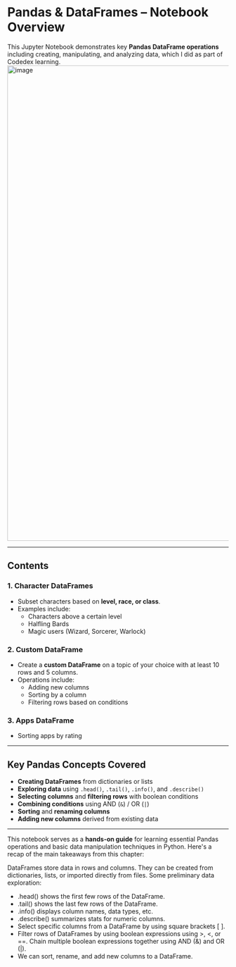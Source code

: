 # Pandas & DataFrames – Notebook Overview

This Jupyter Notebook demonstrates key **Pandas DataFrame operations** including creating, manipulating, and analyzing data, which I did as part of Codedex learning.
<img width="1920" height="1080" alt="image" src="https://github.com/user-attachments/assets/9652e33c-1046-43e2-a4ef-38f3e77b459f" />


---

## Contents

### 1. Character DataFrames
- Subset characters based on **level, race, or class**.
- Examples include:
  - Characters above a certain level
  - Halfling Bards
  - Magic users (Wizard, Sorcerer, Warlock)

### 2. Custom DataFrame
- Create a **custom DataFrame** on a topic of your choice with at least 10 rows and 5 columns.
- Operations include:
  - Adding new columns
  - Sorting by a column
  - Filtering rows based on conditions

### 3. Apps DataFrame
  - Sorting apps by rating

---

## Key Pandas Concepts Covered

- **Creating DataFrames** from dictionaries or lists  
- **Exploring data** using `.head()`, `.tail()`, `.info()`, and `.describe()`  
- **Selecting columns** and **filtering rows** with boolean conditions  
- **Combining conditions** using AND (`&`) / OR (`|`)  
- **Sorting** and **renaming columns**  
- **Adding new columns** derived from existing data  

---

This notebook serves as a **hands-on guide** for learning essential Pandas operations and basic  data manipulation techniques in Python. Here's a recap of the main takeaways from this chapter:

DataFrames store data in rows and columns. They can be created from dictionaries, lists, or imported directly from files.
Some preliminary data exploration:
- .head() shows the first few rows of the DataFrame.
- .tail() shows the last few rows of the DataFrame.
- .info() displays column names, data types, etc.
- .describe() summarizes stats for numeric columns.
- Select specific columns from a DataFrame by using square brackets [ ].
- Filter rows of DataFrames by using boolean expressions using >, <, or ==. Chain multiple boolean expressions together using AND (&) and OR (|).
- We can sort, rename, and add new columns to a DataFrame.



